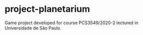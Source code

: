 # project-planetarium
Game project developed for course PCS3549/2020-2 lectured in Universidade de São Paulo.
